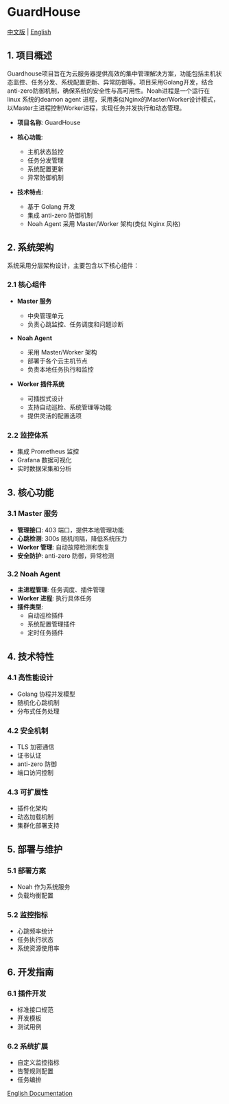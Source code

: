 # GuardHouse

[中文版](README_CN.md) | [English](README.md)

## 1. 项目概述

Guardhouse项目旨在为云服务器提供高效的集中管理解决方案，功能包括主机状态监控、任务分发、系统配置更新、异常防御等。项目采用Golang开发，结合anti-zero防御机制，确保系统的安全性与高可用性。Noah进程是一个运行在 linux 系统的deamon agent 进程，采用类似Nginx的Master/Worker设计模式，以Master主进程控制Worker进程，实现任务并发执行和动态管理。

- **项目名称**: GuardHouse
- **核心功能**:
  - 主机状态监控
  - 任务分发管理
  - 系统配置更新
  - 异常防御机制
  
- **技术特点**:
  - 基于 Golang 开发
  - 集成 anti-zero 防御机制
  - Noah Agent 采用 Master/Worker 架构(类似 Nginx 风格)

## 2. 系统架构

系统采用分层架构设计，主要包含以下核心组件：

### 2.1 核心组件

- **Master 服务**
  - 中央管理单元
  - 负责心跳监控、任务调度和问题诊断
  
- **Noah Agent**
  - 采用 Master/Worker 架构
  - 部署于各个云主机节点
  - 负责本地任务执行和监控

- **Worker 插件系统**
  - 可插拔式设计
  - 支持自动巡检、系统管理等功能
  - 提供灵活的配置选项

### 2.2 监控体系

- 集成 Prometheus 监控
- Grafana 数据可视化
- 实时数据采集和分析

## 3. 核心功能

### 3.1 Master 服务

- **管理接口**: 403 端口，提供本地管理功能
- **心跳检测**: 300s 随机间隔，降低系统压力
- **Worker 管理**: 自动故障检测和恢复
- **安全防护**: anti-zero 防御，异常检测

### 3.2 Noah Agent

- **主进程管理**: 任务调度、插件管理
- **Worker 进程**: 执行具体任务
- **插件类型**:
  - 自动巡检插件
  - 系统配置管理插件
  - 定时任务插件

## 4. 技术特性

### 4.1 高性能设计

- Golang 协程并发模型
- 随机化心跳机制
- 分布式任务处理

### 4.2 安全机制

- TLS 加密通信
- 证书认证
- anti-zero 防御
- 端口访问控制

### 4.3 可扩展性

- 插件化架构
- 动态加载机制
- 集群化部署支持

## 5. 部署与维护

### 5.1 部署方案

- Noah 作为系统服务
- 负载均衡配置

### 5.2 监控指标

- 心跳频率统计
- 任务执行状态
- 系统资源使用率

## 6. 开发指南

### 6.1 插件开发

- 标准接口规范
- 开发模板
- 测试用例

### 6.2 系统扩展

- 自定义监控指标
- 告警规则配置
- 任务编排

[English Documentation](README.md)
